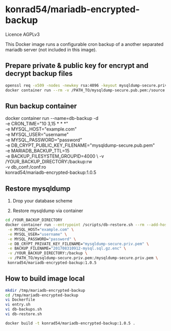 # konrad54/mariadb-encrypted-backup

Licence AGPLv3

This Docker image runs a configurable cron backup of a another separated mariadb server (not included in this image).

## Prepare private & public key for encrypt and decrypt backup files

``` sh
openssl req -x509 -nodes -newkey rsa:4096 -keyout mysqldump-secure.priv.pem -out mysqldump-secure.pub.pem -subj '/C=a/ST=b/L=c/O=d/OU=e/CN=example.com/emailAddress=test@example.com'
docker container run --rm -v /PATH_TO/mysqldump-secure.pub.pem:/source:ro  -v db_conf:/target alpine:latest cp -TR /source /target/mysqldump-secure.pub.pem
```

## Run backup container
docker container run --name=db-backup -d \
 -e CRON_TIME="10 3,15 * * *" \
 -e MYSQL_HOST="example.com" \
 -e MYSQL_USER="username" \
 -e MYSQL_PASSWORD="password" \
 -e DB_CRYPT_PUBLIC_KEY_FILENAME="mysqldump-secure.pub.pem" \
 -e MARIADB_BACKUP_TTL=15 \
 -e BACKUP_FILESYSTEM_GROUPID=4000 \ 
 -v /YOUR_BACKUP_DIRECTORY:/backup:rw \
 -v db_conf:/conf:ro \
 konrad54/mariadb-encrypted-backup:1.0.5


## Restore mysqldump

1. Drop your database scheme

2. Restore mysqldump via container

``` sh
cd /YOUR_BACKUP_DIRECTORY
docker container run --entrypoint /scripts/db-restore.sh --rm --add-host example.com:192.168.55.99 \
 -e MYSQL_HOST="example.com" \
 -e MYSQL_USER="username" \
 -e MYSQL_PASSWORD="password" \
 -e DB_CRYPT_PRIVATE_KEY_FILENAME="mysqldump-secure.priv.pem" \
 -e BACKUP_FILENAME="201708310912-mysql.sql.gz.enc" \
 -v /YOUR_BACKUP_DIRECTORY:/backup \
 -v /PATH_TO/mysqldump-secure.priv.pem:/mysqldump-secure.priv.pem \
 konrad54/mariadb-encrypted-backup:1.0.5
```


## How to build image local

``` sh
mkdir /tmp/mariadb-encrypted-backup
cd /tmp/mariadb-encrypted-backup
vi Dockerfile
vi entry.sh
vi db-backups.sh
vi db-restore.sh

docker build -t konrad54/mariadb-encrypted-backup:1.0.5 . 